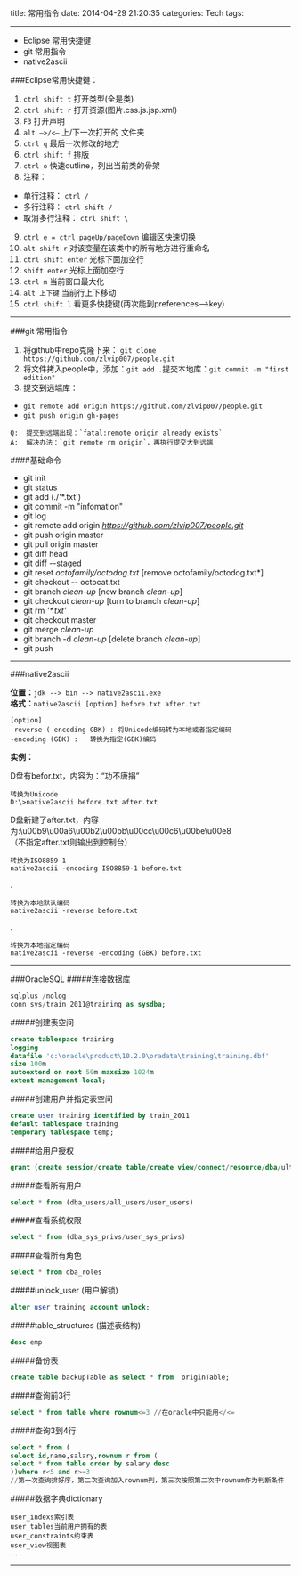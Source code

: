 title: 常用指令
date: 2014-04-29 21:20:35
categories: Tech
tags: 

---

* Eclipse 常用快捷键
* git 常用指令
* native2ascii

<!--more-->
###Eclipse常用快捷键：  
1. `ctrl shift t` 打开类型(全是类)  
2. `ctrl shift r` 打开资源(图片.css.js.jsp.xml)
3. `F3`  打开声明
4. `alt —>/<—`  上/下一次打开的 文件夹
5. `ctrl q` 最后一次修改的地方
6. `ctrl shift f` 排版
7. `ctrl o` 快速outline，列出当前类的骨架
8. 注释：  
 + 单行注释： `ctrl /`
 + 多行注释： `ctrl shift /`
 + 取消多行注释：  `ctrl shift \`
9. `ctrl e = ctrl pageUp/pageDown` 编辑区快速切换
10. `alt shift r` 对该变量在该类中的所有地方进行重命名
11. `ctrl shift enter` 光标下面加空行
12. `shift enter` 光标上面加空行
13. `ctrl m` 当前窗口最大化
14. `alt 上下键` 当前行上下移动
15. `ctrl shift l` 看更多快捷键(两次能到preferences-->key)

---

###git 常用指令

1. 将github中repo克隆下来： `git clone https://github.com/zlvip007/people.git`
2. 将文件拷入people中，添加：`git add .`提交本地库：`git commit -m "first edition"`
3. 提交到远端库：
 * `git remote add origin https://github.com/zlvip007/people.git`
 * `git push origin gh-pages`

```
Q:  提交到远端出现：`fatal:remote origin already exists`  
A:  解决办法：`git remote rm origin`，再执行提交大到远端
```

####基础命令
* git init
* git status
* git add (./'*.txt')
* git commit -m "infomation"
* git log
* git remote add origin *https://github.com/zlvip007/people.git*
* git push origin master
* git pull origin master
* git diff head
* git diff --staged
* git reset *octofamily/octodog.txt*    [remove  octofamily/octodog.txt*]
* git checkout -- octocat.txt
* git branch *clean-up*  [new branch *clean-up*]
* git checkout *clean-up*  [turn to branch *clean-up*]
* git rm *'\*.txt'*
* git checkout master
* git merge *clean-up*
* git branch -d *clean-up*   [delete branch *clean-up*]
* git push


---

###native2ascii

**位置：**`jdk --> bin --> native2ascii.exe`  
**格式：**`native2ascii [option] before.txt after.txt`
	
	[option]  
	-reverse (-encoding GBK) : 将Unicode编码转为本地或者指定编码     
	-encoding (GBK) :   转换为指定(GBK)编码  

**实例：**  
 
D盘有befor.txt，内容为：“功不唐捐” 
 
	转换为Unicode 
	D:\>native2ascii before.txt after.txt
	  
D盘新建了after.txt，内容为:\u00b9\u00a6\u00b2\u00bb\u00cc\u00c6\u00be\u00e8  
（不指定after.txt则输出到控制台）


    转换为ISO8859-1  
    native2ascii -encoding ISO8859-1 before.txt

.

	转换为本地默认编码
	native2ascii -reverse before.txt

.

	转换为本地指定编码  
	native2ascii -reverse -encoding (GBK) before.txt

---
###OracleSQL
#####连接数据库
```sql
sqlplus /nolog
conn sys/train_2011@training as sysdba;
```

#####创建表空间
```sql
create tablespace training
logging
datafile 'c:\oracle\product\10.2.0\oradata\training\training.dbf'
size 100m
autoextend on next 50m maxsize 1024m
extent management local;
```

#####创建用户并指定表空间
```sql
create user training identified by train_2011
default tablespace training
temporary tablespace temp;
```

#####给用户授权
```sql
grant (create session/create table/create view/connect/resource/dba/ultimated tablespace/any procedure) to training;
```

#####查看所有用户
```sql
select * from (dba_users/all_users/user_users)
```

#####查看系统权限
```sql
select * from (dba_sys_privs/user_sys_privs)
```


#####查看所有角色
```sql
select * from dba_roles
```


#####unlock_user  (用户解锁)
```sql
alter user training account unlock;
```
#####table_structures  (描述表结构)
```sql
desc emp
```


#####备份表
```sql
create table backupTable as select * from  originTable;
```

#####查询前3行
```sql
select * from table where rownum<=3 //在oracle中只能用</<=
```

#####查询3到4行
```sql
select * from (
select id,name,salary,rownum r from (
select * from table order by salary desc
))where r<5 and r>=3  
//第一次查询排好序，第二次查询加入rownum列，第三次按照第二次中rownum作为判断条件
```

#####数据字典dictionary
```
user_indexs索引表
user_tables当前用户拥有的表
user_constraints约束表
user_view视图表
...
```

---



